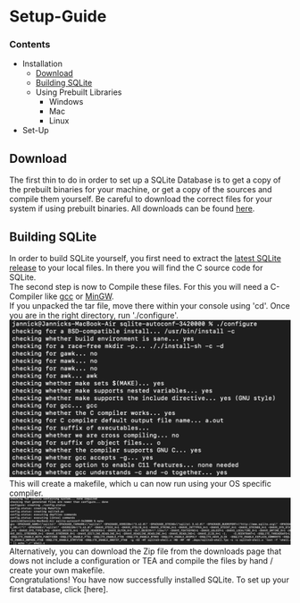 # Setup-Guide

### Contents
- Installation
  - [Download](#download)
  - [Building SQLite](#building-sqlite)
  - Using Prebuilt Libraries
    - Windows
    - Mac
    - Linux
- Set-Up 


## Download
The first thin to do in order to set up a SQLite Database is to get a copy of the prebuilt binaries for your machine, or get a copy 
of the sources and compile them yourself. Be careful to download the correct files for your system if using prebuilt binaries. All 
downloads can be found [here](https://www.sqlite.org/download.html). 


## Building SQLite
In order to build SQLite yourself, you first need to extract the [latest SQLite release](https://www.sqlite.org/2023/sqlite-autoconf-3420000.tar.gz) to your local files. In there you will find the C source code for SQLite. </br> The second step is now to Compile these files. For this you will need a C-Compiler like [gcc](https://gcc.gnu.org) or [MinGW](https://www.mingw-w64.org). </br> If you unpacked the tar file, move there within your console using 'cd'. Once you are in the right directory, run './configure'.![run configure in console](./Screenshot_configure.png) This will create a makefile, which u can now run using your OS specific compiler. ![compile on mac](./Screenshot_make_Mac.png)
Alternatively, you can download the Zip file from the downloads page that dows not include a configuration or TEA and compile the files by hand / create your own makefile. </br> Congratulations! You have now successfully installed SQLite. To set up your first database, click [here].





